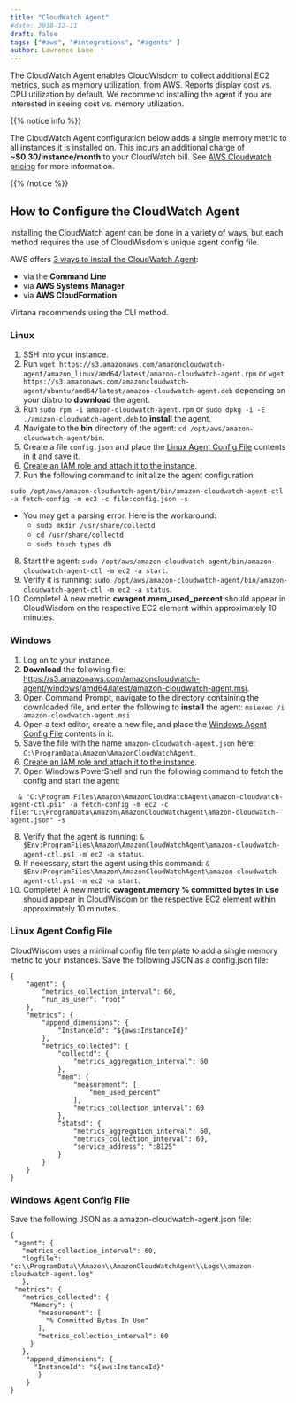 ```yaml
---
title: "CloudWatch Agent"
#date: 2018-12-11
draft: false
tags: ["#aws", "#integrations", "#agents" ]
author: Lawrence Lane
---
```


The CloudWatch Agent enables CloudWisdom to collect additional EC2 metrics, such as memory utilization, from AWS. Reports display cost vs. CPU utilization by default. We recommend installing the agent if you are interested in seeing cost vs. memory utilization.

{{% notice info %}}

The CloudWatch Agent configuration below adds a single memory metric to all instances it is installed on. This incurs an additional charge of **~$0.30/instance/month** to your CloudWatch bill. See [AWS Cloudwatch pricing](https://aws.amazon.com/cloudwatch/pricing/) for more information.

{{% /notice %}}


## How to Configure the CloudWatch Agent

Installing the CloudWatch agent can be done in a variety of ways, but each method requires the use of CloudWisdom's unique agent config file.

AWS offers [3 ways to install the CloudWatch Agent](https://docs.aws.amazon.com/AmazonCloudWatch/latest/monitoring/install-CloudWatch-Agent-on-EC2-Instance.html):

- via the **Command Line**
- via **AWS Systems Manager**
- via **AWS CloudFormation**


Virtana recommends using the CLI method.

### Linux

1. SSH into your instance.
2. Run `wget https://s3.amazonaws.com/amazoncloudwatch-agent/amazon_linux/amd64/latest/amazon-cloudwatch-agent.rpm` or `wget https://s3.amazonaws.com/amazoncloudwatch-agent/ubuntu/amd64/latest/amazon-cloudwatch-agent.deb` depending on your distro to **download** the agent.
3. Run `sudo rpm -i amazon-cloudwatch-agent.rpm` or `sudo dpkg -i -E ./amazon-cloudwatch-agent.deb` to **install** the agent.
4. Navigate to the **bin** directory of the agent: `cd /opt/aws/amazon-cloudwatch-agent/bin`.
5. Create a file `config.json` and place the [Linux Agent Config File][2] contents in it and save it.
6. [Create an IAM role and attach it to the instance](https://docs.aws.amazon.com/AmazonCloudWatch/latest/monitoring/create-iam-roles-for-cloudwatch-agent-commandline.html).
7. Run the following command to initialize the agent configuration:
```
sudo /opt/aws/amazon-cloudwatch-agent/bin/amazon-cloudwatch-agent-ctl -a fetch-config -m ec2 -c file:config.json -s
```
   - You may get a parsing error. Here is the workaround:
     - `sudo mkdir /usr/share/collectd`
     - `cd /usr/share/collectd`
     - `sudo touch types.db`

8. Start the agent: `sudo /opt/aws/amazon-cloudwatch-agent/bin/amazon-cloudwatch-agent-ctl -m ec2 -a start`.
9. Verify it is running: `sudo /opt/aws/amazon-cloudwatch-agent/bin/amazon-cloudwatch-agent-ctl -m ec2 -a status`.
10. Complete! A new metric **cwagent.mem_used_percent** should appear in CloudWisdom on the respective EC2 element within approximately 10 minutes.

### Windows

1. Log on to your instance.
2. **Download** the following file: https://s3.amazonaws.com/amazoncloudwatch-agent/windows/amd64/latest/amazon-cloudwatch-agent.msi.
3. Open Command Prompt, navigate to the directory containing the downloaded file, and enter the following to **install** the agent:
`msiexec /i amazon-cloudwatch-agent.msi`
4. Open a text editor, create a new file, and place the [Windows Agent Config File][3] contents in it.
5. Save the file with the name `amazon-cloudwatch-agent.json` here: `C:\ProgramData\Amazon\AmazonCloudWatchAgent`.
6. [Create an IAM role and attach it to the instance](https://docs.aws.amazon.com/AmazonCloudWatch/latest/monitoring/create-iam-roles-for-cloudwatch-agent-commandline.html).
7. Open Windows PowerShell and run the following command to fetch the config and start the agent:
```
  & "C:\Program Files\Amazon\AmazonCloudWatchAgent\amazon-cloudwatch-agent-ctl.ps1" -a fetch-config -m ec2 -c file:"C:\ProgramData\Amazon\AmazonCloudWatchAgent\amazon-cloudwatch-agent.json" -s
```
8. Verify that the agent is running: `& $Env:ProgramFiles\Amazon\AmazonCloudWatchAgent\amazon-cloudwatch-agent-ctl.ps1 -m ec2 -a status`.
9. If necessary, start the agent using this command: `& $Env:ProgramFiles\Amazon\AmazonCloudWatchAgent\amazon-cloudwatch-agent-ctl.ps1 -m ec2 -a start`.
10. Complete! A new metric **cwagent.memory % committed bytes in use** should appear in CloudWisdom on the respective EC2 element within approximately 10 minutes.

### Linux Agent Config File

 CloudWisdom uses a minimal config file template to add a single memory metric to your instances. Save the following JSON as a config.json file:

```
{
    "agent": {
        "metrics_collection_interval": 60,
        "run_as_user": "root"
    },
    "metrics": {
        "append_dimensions": {
            "InstanceId": "${aws:InstanceId}"
        },
        "metrics_collected": {
            "collectd": {
                "metrics_aggregation_interval": 60
            },
            "mem": {
                "measurement": [
                    "mem_used_percent"
                ],
                "metrics_collection_interval": 60
            },
            "statsd": {
                "metrics_aggregation_interval": 60,
                "metrics_collection_interval": 60,
                "service_address": ":8125"
            }
        }
    }
}

```

### Windows Agent Config File

Save the following JSON as a amazon-cloudwatch-agent.json file:

```
{
 "agent": {
   "metrics_collection_interval": 60,
   "logfile": "c:\\ProgramData\\Amazon\\AmazonCloudWatchAgent\\Logs\\amazon-cloudwatch-agent.log"
   },
 "metrics": {
   "metrics_collected": {
     "Memory": {
       "measurement": [
         "% Committed Bytes In Use"
       ],
       "metrics_collection_interval": 60
     }
   },
	"append_dimensions": {
	  "InstanceId": "${aws:InstanceId}"
	   }
	}
}
```

[2]: /integrations/agents/cloudwatch-agent/#linux-agent-config-file
[3]: /integrations/agents/cloudwatch-agent/#windows-agent-config-file
